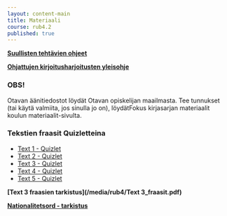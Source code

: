 ```yaml
---
layout: content-main
title: Materiaali
course: rub4.2
published: true
---
```

**[Suullisten tehtävien ohjeet](/media/rub5/Suullisen_ohjeet.pdf)**

**[Ohjattujen kirjoitusharjoitusten yleisohje](/media/rub3/OKH_ohje.pdf)**

### OBS!
Otavan äänitiedostot löydät Otavan opiskelijan maailmasta. Tee tunnukset (tai käytä valmiita, jos sinulla jo on), löydätFokus kirjasarjan materiaalit koulun materiaalit-sivulta.

### Tekstien fraasit Quizletteina

- [Text 1 - Quizlet](https://quizlet.com/_6xgs1z)
- [Text 2 - Quizlet](https://quizlet.com/_6xiy1m)
- [Text 3 - Quizlet](https://quizlet.com/_6xiygb)
- [Text 4 - Quizlet](https://quizlet.com/_6xiyys)
- [Text 5 - Quizlet](https://quizlet.com/_6xiz8u)

**[Text 3 fraasien tarkistus](/media/rub4/Text 3_fraasit.pdf)**

**[Nationalitetsord - tarkistus](/media/rub4/Nationalitetsord.pdf)**
